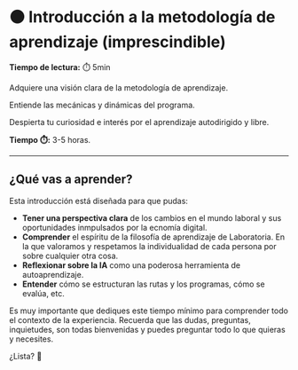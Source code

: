 # ⚫ Introducción a la metodología de aprendizaje (imprescindible)

**Tiempo de lectura:** ⏱️️️ 5min

<!-- El siguiente bloque de comentario se usa también  para mostrar un preview o resumen del program, skill o module en thumbnails de FE (por ejemplo) -->
<!-- preview:start -->
<p>Adquiere una visión clara de la metodología de aprendizaje.</p>
<p>Entiende las mecánicas y dinámicas del programa.</p>
<p>Despierta tu curiosidad e interés por el aprendizaje autodirigido y libre.</p>
<p><b>Tiempo ⏱️:</b> 3-5 horas.</p>
<!-- preview:end -->

---

## ¿Qué vas a aprender?
Esta introducción está diseñada para que pudas:

- **Tener una perspectiva clara** de los cambios en el mundo laboral y sus oportunidades inmpulsados por la ecnomía digital.
- **Comprender** el espíritu de la filosofía de aprendizaje de Laboratoria. En la que valoramos y respetamos la individualidad de cada persona por sobre cualquier otra cosa.
- **Reflexionar sobre la IA** como una poderosa herramienta de autoaprendizaje.
- **Entender** cómo se estructuran las rutas y los programas, cómo se evalúa, etc.

Es muy importante que dediques este tiempo mínimo para comprender todo el contexto de la experiencia. Recuerda que las dudas, preguntas, inquietudes, son todas bienvenidas y puedes preguntar todo lo que quieras y necesites.

¿Lista? 🚀